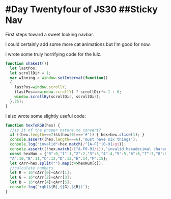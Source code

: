 #Day Twentyfour of JS30
##Sticky Nav
====

First steps toward a sweet looking navbar.

I could certainly add some more cat animations but I'm good for now.

I wrote some truly horrifying code for the lulz.

```javascript
function shakeIt(){
  let lastPos;
  let scrollDir = 1;
  var wInning = window.setInterval(function()
  {
    lastPos=window.scrollY;
    (lastPos===window.scrollY) ? scrollDir*=-1 : 0;
    window.scrollBy(scrollDir, scrollDir);
  },25);
}
```

I also wrote some slightly useful code:

```javascript
function hexToRGB(hex) {
  //is it of the proper nature to convert?
  if ((hex.length===7)&&(hex[0]==='#')) { hex=hex.slice(1); }
  console.assert((hex.length===6),'must have six things');
  console.log("invalid"+hex.match(/^[A-F]^[0-9]/gi));
  console.assert((!hex.match(/[^A-F0-9]/i)),'invalid hexadecimal characters');
  const hexNum = {"0":0,"1":1,"2":2,"3":3,"4":4,"5":5,"6":6,"7":7,"8":8,"9":9,
  "A":10,"B":11,"C":12,"D":13,"E":14,"F":15};
  let cArr=hex.split("").map(c=>hexNum[c]);
  //calculate numbers
  let R = 16*cArr[0]+cArr[1];
  let G = 16*cArr[2]+cArr[3];
  let B = 16*cArr[4]+cArr[5];
  console.log(`rgb(${R},${G},${B})`);
}
```
